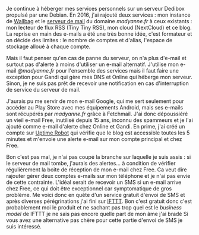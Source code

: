 <!-- title: Ne pas couper la branche -->
<!-- category: Hébergement -->
<!-- tag: planet -->

Je continue à héberger mes services personnels sur un serveur Dedibox propulsé
par une Debian.<!-- more --> En 2016, j'ai rajouté deux services : mon instance de
[Wallbag](https://wallabag.org) et le [serveur de
mail](/2016/peu-de-neuf/) du domaine *madyanne.fr* à
ceux existants : mon lecteur de flux RSS (Tiny Tiny RSS), mon cloud (NextCloud)
et ce blog. La reprise en main des e-mails a été une très bonne idée, c'est
formateur et on décide des limites : le nombre de comptes et d'alias, l'espace
de stockage alloué à chaque compte.

Mais il faut penser qu'en cas de panne du serveur, on n'a plus d'e-mail et
surtout pas d'alerte à moins d'utiliser un e-mail alternatif. J'utilise mon
e-mail *@madyanne.fr* pour l'ensemble des services mais il faut faire une
exception pour Gandi qui gère mes DNS et Online qui héberge mon serveur. Sinon,
je ne suis pas prêt de recevoir une notification en cas d'interruption de
service du serveur de mail. 

J'aurais pu me servir de mon e-mail Google, qui me sert seulement pour
accéder au Play Store avec mes équipements Android, mais ses e-mails sont
récupérés par *madyanne.fr* grâce à Fetchmail. J'ai donc dépoussiéré un vieil
e-mail Free, inutilisé depuis 15 ans, inconnu des spammeurs et je l'ai ajouté
comme e-mail d'alerte chez Online et Gandi. En prime, j'ai créé un compte sur
[Uptime Robot](https://uptimerobot.com) qui vérifie que le blog est accessible
toutes les 5 minutes et m'envoie une alerte e-mail sur mon compte principal et
chez Free.

Bon c'est pas mal, je n'ai pas coupé la branche sur laquelle je suis assis : si
le serveur de mail tombe, j'aurais des alertes... à condition de vérifier
régulièrement la boite de réception de mon e-mail chez Free. Ca veut dire
rajouter gérer deux comptes e-mails sur mon téléphone et je n'ai pas envie de
cette contrainte. L'idéal serait de recevoir un SMS si un e-mail arrive chez
Free, ce qui doit être exceptionnel car symptomatique de gros problème. Me
voici donc en quête d'un service gratuit d'envoi de SMS et après diverses
pérégrinations j'ai fini sur [IFTTT](https://ifttt.com). Bon c'est gratuit donc
c'est probablement moi le produit et ne sachant pas trop quel est le *business
model* de IFTTT je ne sais pas encore quelle part de mon âme j'ai bradé  Si
vous avez une alternative pas chère pour cette partie d'envoi de SMS je suis
intéressé.


